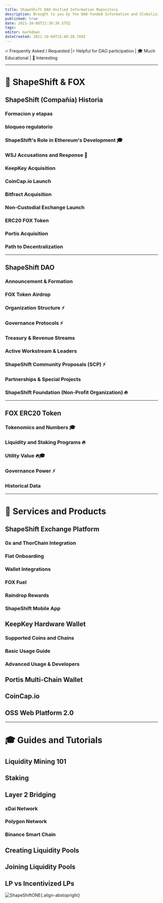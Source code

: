 ```yaml
---
title: ShapeShift DAO Unified Information Repository
description: Brought to you by the DAO-funded Information and Globalization Workstream
published: true
date: 2021-10-08T21:38:38.575Z
tags: 
editor: markdown
dateCreated: 2021-10-04T15:40:28.769Z
---
```


🔥 Frequently Asked / Requested |⚡ Helpful for DAO participation | 🎓 Much Educational | 🧐 Interesting

---

# 🦊 ShapeShift & FOX

## ShapeShift (Compañía) Historia

### Formacion y etapas

### bloqueo regulatorio

### ShapeShift's Role in Ethereum's Development 🎓

### WSJ Accusations and Response  🧐

### KeepKey Acquisition

### CoinCap.io Launch

### Bitfract Acquisition

### Non-Custodial Exchange Launch

### ERC20 FOX Token

### Portis Acquisition

### Path to Decentralization

---

## ShapeShift DAO

### Announcement & Formation

### FOX Token Airdrop

### Organization Structure ⚡

### Governance Protocols ⚡

### Treasury & Revenue Streams

### Active Workstream & Leaders

### ShapeShift Community Proposals (SCP) ⚡

### Partnerships & Special Projects

### ShapeShift Foundation (Non-Profit Organization) 🔥

---

## FOX ERC20 Token

### Tokenomics and Numbers 🎓

### Liquidity and Staking Programs 🔥

### Utility Value 🔥🎓

### Governance Power ⚡

### Historical Data

---

# 📡 Services and Products

## ShapeShift Exchange Platform

### 0x and ThorChain Integration

### Fiat Onboarding

### Wallet Integrations

### FOX Fuel

### Raindrop Rewards

### ShapeShift Mobile App

## KeepKey Hardware Wallet

### Supported Coins and Chains

### Basic Usage Guide

### Advanced Usage & Developers

## Portis Multi-Chain Wallet

## CoinCap.io

## OSS Web Platform 2.0

---

# 🎓 Guides and Tutorials

## Liquidity Mining 101

## Staking

## Layer 2 Bridging

### xDai Network

### Polygon Network

### Binance Smart Chain

## Creating Liquidity Pools

## Joining Liquidity Pools

## LP vs Incentivized LPs

[^1]: What did the fox say?

![ShapeShiftONE](https://docs.shapeshift.one/fox_icon_white.svg){.align-abstopright}

